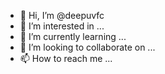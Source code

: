 - 👋 Hi, I’m @deepuvfc
- 👀 I’m interested in ...
- 🌱 I’m currently learning ...
- 💞️ I’m looking to collaborate on ...
- 📫 How to reach me ...

<!---
deepuvfc/deepuvfc is a ✨ special ✨ repository because its `README.md` (this file) appears on your GitHub profile.
You can click the Preview link to take a look at your changes.
--->
